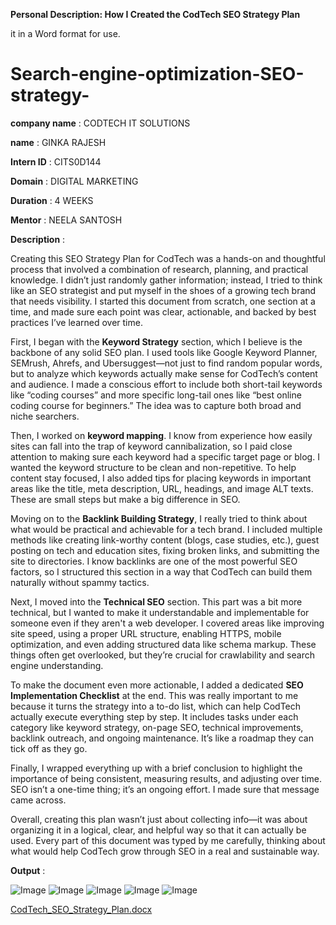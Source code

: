 
**Personal Description: How I Created the CodTech SEO Strategy Plan**

it in a Word format for use.
# Search-engine-optimization-SEO-strategy-

**company name**  : CODTECH IT SOLUTIONS 

**name**          : GINKA RAJESH 

**Intern ID**     : CITS0D144

**Domain**        : DIGITAL MARKETING 

**Duration**      : 4 WEEKS 

**Mentor**        : NEELA SANTOSH 

**Description**   : 

Creating this SEO Strategy Plan for CodTech was a hands-on and thoughtful process that involved a combination of research, planning, and practical knowledge. I didn’t just randomly gather information; instead, I tried to think like an SEO strategist and put myself in the shoes of a growing tech brand that needs visibility. I started this document from scratch, one section at a time, and made sure each point was clear, actionable, and backed by best practices I’ve learned over time.

First, I began with the **Keyword Strategy** section, which I believe is the backbone of any solid SEO plan. I used tools like Google Keyword Planner, SEMrush, Ahrefs, and Ubersuggest—not just to find random popular words, but to analyze which keywords actually make sense for CodTech’s content and audience. I made a conscious effort to include both short-tail keywords like “coding courses” and more specific long-tail ones like “best online coding course for beginners.” The idea was to capture both broad and niche searchers.

Then, I worked on **keyword mapping**. I know from experience how easily sites can fall into the trap of keyword cannibalization, so I paid close attention to making sure each keyword had a specific target page or blog. I wanted the keyword structure to be clean and non-repetitive. To help content stay focused, I also added tips for placing keywords in important areas like the title, meta description, URL, headings, and image ALT texts. These are small steps but make a big difference in SEO.

Moving on to the **Backlink Building Strategy**, I really tried to think about what would be practical and achievable for a tech brand. I included multiple methods like creating link-worthy content (blogs, case studies, etc.), guest posting on tech and education sites, fixing broken links, and submitting the site to directories. I know backlinks are one of the most powerful SEO factors, so I structured this section in a way that CodTech can build them naturally without spammy tactics.

Next, I moved into the **Technical SEO** section. This part was a bit more technical, but I wanted to make it understandable and implementable for someone even if they aren't a web developer. I covered areas like improving site speed, using a proper URL structure, enabling HTTPS, mobile optimization, and even adding structured data like schema markup. These things often get overlooked, but they’re crucial for crawlability and search engine understanding.

To make the document even more actionable, I added a dedicated **SEO Implementation Checklist** at the end. This was really important to me because it turns the strategy into a to-do list, which can help CodTech actually execute everything step by step. It includes tasks under each category like keyword strategy, on-page SEO, technical improvements, backlink outreach, and ongoing maintenance. It’s like a roadmap they can tick off as they go.

Finally, I wrapped everything up with a brief conclusion to highlight the importance of being consistent, measuring results, and adjusting over time. SEO isn’t a one-time thing; it’s an ongoing effort. I made sure that message came across.

Overall, creating this plan wasn’t just about collecting info—it was about organizing it in a logical, clear, and helpful way so that it can actually be used. Every part of this document was typed by me carefully, thinking about what would help CodTech grow through SEO in a real and sustainable way.

**Output** :

![Image](https://github.com/user-attachments/assets/c61e46f4-7661-4a6f-8024-6fe8a72cc98e)
![Image](https://github.com/user-attachments/assets/eebcc46d-6de7-4513-ba0e-1910d9771ff1)
![Image](https://github.com/user-attachments/assets/3d7c4427-fd5e-4107-84a6-fd65c7757ce1)
![Image](https://github.com/user-attachments/assets/da01264b-0c31-4df2-8aaa-cb0b2293260b)
![Image](https://github.com/user-attachments/assets/a37ce67b-c00c-4102-b334-403204828abf)  

[CodTech_SEO_Strategy_Plan.docx](https://github.com/user-attachments/files/20823181/CodTech_SEO_Strategy_Plan.docx)
